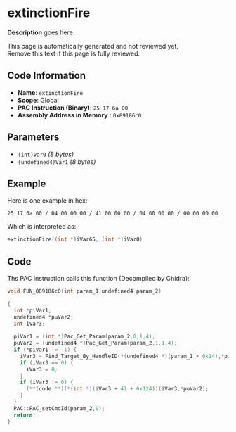 # extinctionFire

**Description** goes here.

This page is automatically generated and not reviewed yet.<br>Remove this text if this page is fully reviewed.

## Code Information

- **Name**: `extinctionFire`
- **Scope**: Global
- **PAC Instruction (Binary)**: `25 17 6a 00`
- **Assembly Address in Memory** : `0x89186c0`

## Parameters

- `(int)Var0` *(8 bytes)*
- `(undefined4)Var1` *(8 bytes)*

## Example

Here is one example in hex:

```25 17 6a 00 / 04 00 00 00 / 41 00 00 00 / 04 00 00 00 / 00 00 00 00```

Which is interpreted as:

```c
extinctionFire((int *)iVar65, (int *)iVar0)
```

## Code

Ths PAC instruction calls this function (Decompiled by Ghidra):

```c
void FUN_089186c0(int param_1,undefined4 param_2)

{
  int *piVar1;
  undefined4 *puVar2;
  int iVar3;
  
  piVar1 = (int *)Pac_Get_Param(param_2,0,1,4);
  puVar2 = (undefined4 *)Pac_Get_Param(param_2,1,1,4);
  if (*piVar1 != -1) {
    iVar3 = Find_Target_By_HandleID(*(undefined4 *)(param_1 + 0x14),*piVar1,1);
    if (iVar3 == 0) {
      iVar3 = 0;
    }
    if (iVar3 != 0) {
      (**(code **)(*(int *)(iVar3 + 4) + 0x124))(iVar3,*puVar2);
    }
  }
  PAC::PAC_setCmdId(param_2,0);
  return;
}
```

